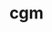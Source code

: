 ---
title: "cgm"
layout: cache
categories: [package, v0.18.1]
meta: {"versions": ["16.0"], "compilers": ["gcc@=7.3.1"], "oss": ["amzn2"], "platforms": ["linux"], "targets": ["aarch64", "graviton2", "x86_64_v3", "x86_64_v4"], "stacks": ["aws-ahug", "aws-ahug-aarch64", "root"], "num_specs": 4, "num_specs_by_stack": {"root": 4, "aws-ahug": 2, "aws-ahug-aarch64": 2}}
spec_details: [{"hash": "7zptqm3f7xjjqnxdsn3hsk5pl67qcguc", "compiler": "gcc@=7.3.1", "versions": ["16.0"], "os": "amzn2", "platform": "linux", "target": "x86_64_v3", "variants": ["~debug", "+mpi", "~oce", "~shared"], "stacks": ["root", "aws-ahug"], "size": "-", "tarball": "https://binaries.spack.io/releases/v0.18.1/build_cache/linux-amzn2-x86_64_v3/gcc-7.3.1/cgm-16.0/linux-amzn2-x86_64_v3-gcc-7.3.1-cgm-16.0-7zptqm3f7xjjqnxdsn3hsk5pl67qcguc.spack"}, {"hash": "lwr4sfo24k36vkvbgixypq2tizjnho2j", "compiler": "gcc@=7.3.1", "versions": ["16.0"], "os": "amzn2", "platform": "linux", "target": "x86_64_v4", "variants": ["~debug", "+mpi", "~oce", "~shared"], "stacks": ["root", "aws-ahug"], "size": "-", "tarball": "https://binaries.spack.io/releases/v0.18.1/build_cache/linux-amzn2-x86_64_v4/gcc-7.3.1/cgm-16.0/linux-amzn2-x86_64_v4-gcc-7.3.1-cgm-16.0-lwr4sfo24k36vkvbgixypq2tizjnho2j.spack"}, {"hash": "powy7x7m2wgkzn3tcyeihxwnmpoltdci", "compiler": "gcc@=7.3.1", "versions": ["16.0"], "os": "amzn2", "platform": "linux", "target": "graviton2", "variants": ["~debug", "+mpi", "~oce", "~shared"], "stacks": ["root", "aws-ahug-aarch64"], "size": "-", "tarball": "https://binaries.spack.io/releases/v0.18.1/build_cache/linux-amzn2-graviton2/gcc-7.3.1/cgm-16.0/linux-amzn2-graviton2-gcc-7.3.1-cgm-16.0-powy7x7m2wgkzn3tcyeihxwnmpoltdci.spack"}, {"hash": "u4hlucbanu5pjf4iciwnp7h3wy66bnph", "compiler": "gcc@=7.3.1", "versions": ["16.0"], "os": "amzn2", "platform": "linux", "target": "aarch64", "variants": ["~debug", "+mpi", "~oce", "~shared"], "stacks": ["root", "aws-ahug-aarch64"], "size": "-", "tarball": "https://binaries.spack.io/releases/v0.18.1/build_cache/linux-amzn2-aarch64/gcc-7.3.1/cgm-16.0/linux-amzn2-aarch64-gcc-7.3.1-cgm-16.0-u4hlucbanu5pjf4iciwnp7h3wy66bnph.spack"}]
---